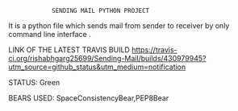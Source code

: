                 SENDING MAIL PYTHON PROJECT

It is a python file which sends mail from sender to receiver by only command line interface .

LINK OF THE LATEST TRAVIS BUILD
https://travis-ci.org/rishabhgarg25699/Sending-Mail/builds/430979945?utm_source=github_status&utm_medium=notification

STATUS: Green

BEARS USED: SpaceConsistencyBear,PEP8Bear
